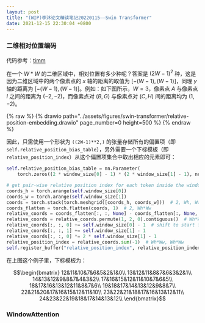 ```yaml
---
layout: post
title: "(WIP)李沐论文精读笔记20220115——Swin Transformer"
date: 2021-12-15 22:30:04 +0800
---
```


### 二维相对位置编码

代码参考：[timm](https://github.com/rwightman/pytorch-image-models)

在一个 $W*W$ 的二维区域中，相对位置有多少种呢？答案是 $(2W-1)^2$ 种，这是因为二维区域中的两个像素点的 $x$ 轴的距离的取值为 $[-(W-1), (W-1)]$，同理 $y$ 轴的距离为 $[-(W-1), (W-1)]$。例如：如下图所示，$W=3$，像素点 $A$ 与像素点 $I$ 之间的距离为 $(-2,-2)$，而像素点对 $(B, G)$ 与像素点对 $(C, H)$ 间的距离均为 $(1, -2)$。

{% raw %}
{% drawio path="../assets/figures/swin-transformer/relative-position-embedding.drawio" page_number=0 height=500 %}
{% endraw %}

因此，只需使用一个形状为 `((2W-1)**2,)` 的张量存储所有的偏置项（即 `self.relative_position_bias_table`），另外需要一个下标模板（即 `relative_position_index`）从这个偏置项集合中取出相应的元素即可：

```python
self.relative_position_bias_table = nn.Parameter(
    torch.zeros((2 * window_size[0] - 1) * (2 * window_size[1] - 1), num_heads))  # 2*Wh-1 * 2*Ww-1, nH

# get pair-wise relative position index for each token inside the window
coords_h = torch.arange(self.window_size[0])
coords_w = torch.arange(self.window_size[1])
coords = torch.stack(torch.meshgrid([coords_h, coords_w]))  # 2, Wh, Ww
coords_flatten = torch.flatten(coords, 1)  # 2, Wh*Ww
relative_coords = coords_flatten[:, :, None] - coords_flatten[:, None, :]  # 2, Wh*Ww, Wh*Ww
relative_coords = relative_coords.permute(1, 2, 0).contiguous()  # Wh*Ww, Wh*Ww, 2
relative_coords[:, :, 0] += self.window_size[0] - 1  # shift to start from 0
relative_coords[:, :, 1] += self.window_size[1] - 1
relative_coords[:, :, 0] *= 2 * self.window_size[1] - 1
relative_position_index = relative_coords.sum(-1)  # Wh*Ww, Wh*Ww
self.register_buffer("relative_position_index", relative_position_index)
```

在上图这个例子里，下标模板为：

$$\begin{bmatrix}
12&11&10&7&6&5&2&1&0\\
13&12&11&8&7&6&3&2&1\\
14&13&12&9&8&7&4&3&2\\
17&16&15&12&11&10&7&6&5\\
18&17&16&13&12&11&8&7&6\\
19&18&17&14&13&12&9&8&7\\
22&21&20&17&16&15&12&11&10\\
23&22&21&18&17&16&13&12&11\\
24&23&22&19&18&17&14&13&12\\
\end{bmatrix}$$


### WindowAttention

